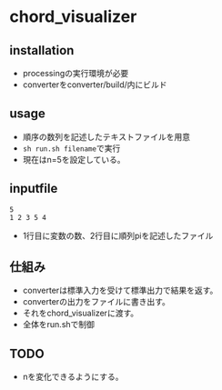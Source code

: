 # chord_visualizer
## installation
- processingの実行環境が必要
- converterをconverter/build/内にビルド

## usage
- 順序の数列を記述したテキストファイルを用意
- `sh run.sh filename`で実行
- 現在はn=5を設定している。

## inputfile
```
5
1 2 3 5 4
```
- 1行目に変数の数、2行目に順列piを記述したファイル

## 仕組み
- converterは標準入力を受けて標準出力で結果を返す。
- converterの出力をファイルに書き出す。
- それをchord_visualizerに渡す。
- 全体をrun.shで制御

## TODO
- nを変化できるようにする。
